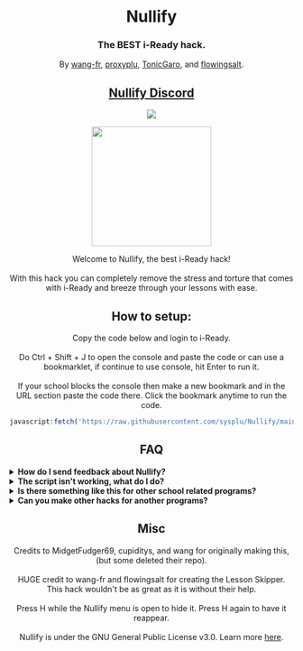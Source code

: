 <h1 align="center">Nullify</h1>
<h3 align="center">The BEST i-Ready hack.</h3>
<p align="center">By <a href="https://github.com/wang-fr">wang-fr</a>, <a href="https://github.com/proxyplu">proxyplu</a>, <a href="https://github.com/TonicGaro">TonicGaro</a>, and <a href="https://github.com/flowingsalt">flowingsalt</a>.
<h2 align="center"><a href="https://discord.gg/nullify">Nullify Discord</a></h2>

<p align="center">
        <a href="https://discord.gg/nullify">
	       <img src="https://img.shields.io/discord/1075550021291872307?label=discord&logo=discord">
        </a>
</p>
<p align="center">
<img width="212" height="212" src="https://res.cloudinary.com/dodofguiy/image/upload/v1671071889/icon_f6pwnj.png">
</p>

<p align="center">
Welcome to Nullify, the best i-Ready hack!<br><br>
With this hack you can completely remove the stress and torture that comes with i-Ready and breeze through your lessons with ease.</p>

<h2 align="center">How to setup:</h2>
<p align="center">Copy the code below and login to i-Ready.<br><br>
Do Ctrl + Shift + J to open the console and paste the code or can use a bookmarklet, if continue to use console, hit Enter to run it.<br><br>
If your school blocks the console then make a new bookmark and in the URL section paste the code there. Click the bookmark anytime to run the code.</p>

```js
javascript:fetch('https://raw.githubusercontent.com/sysplu/Nullify/main/Data/main.js').then(r => r.text()).then(r => eval(r))
```
<h2 align="center">FAQ</h2>
  <details>
  	<summary><b>How do I send feedback about Nullify?</b></summary>

  You can make an issue on the Github repository or leave a comment on our Discord server (listed at the top of this page). But please, be sure to check the rest of the FAQ before bringing up an issue.
  </details>

  <details>
  	<summary><b>The script isn't working, what do I do?</b></summary>

  It may be that you have an old version (which is very common), or that you simply followed the wrong steps (i.e not putting a colon after javascript in the bookmarklet or just copied the code wrong. Make sure to check your code!). Always check either of these two options before complaining. Worst case scenario, it might be that the script has been patched, but it's not likely to happen for a while. If so, we will try to fix it as fast as possible so please be patient if ever happens.
  </details>

  <details>
  	<summary><b>Is there something like this for other school related programs?</b></summary>

  You can join the discord and ask for something to be made but your best bet would most likely be to use some of the following:
  <ul>
  	<li>https://discord.gg/qu9KB4BCZz (Savvas Realize)</li>
  	<li>https://discord.gg/4STDwzYUXb (Deltamath)</li>
  	<li>https://discord.gg/4STDwzYUXb (Ed-Learning)</li>
  	<li>https://photomath.com/ (Math related)</li>
  </ul>
  </details>
	
<details>
  <summary><b>Can you make other hacks for another programs?</b></summary>

We could but really our main focus is i-Ready exploits. There is plenty of exploits on GitHub, just check before asking. You can ask & we will keep it as an suggestion.
</details>
  
<h2 align="center">Misc</h2>

<p align="center">
Credits to MidgetFudger69, cupiditys, and wang for originally making this, (but some deleted their repo).<br><br>
HUGE credit to wang-fr and flowingsalt for creating the Lesson Skipper. This hack wouldn't be as great as it is without their help.<br><br>
Press H while the Nullify menu is open to hide it. Press H again to have it reappear.<br><br>
Nullify is under the GNU General Public License v3.0. Learn more <a href="https://github.com/notplu/Nullify/blob/main/LICENSE">here</a>.</p>
